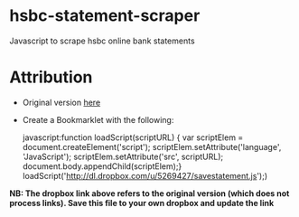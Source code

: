 hsbc-statement-scraper
======================

Javascript to scrape hsbc online bank statements

Attribution
===========

* Original version [here](http://aralbalkan.com/3744)

* Create a Bookmarklet with the following:

    javascript:function loadScript(scriptURL) { var scriptElem = document.createElement('script'); scriptElem.setAttribute('language', 'JavaScript'); scriptElem.setAttribute('src', scriptURL); document.body.appendChild(scriptElem);} loadScript('http://dl.dropbox.com/u/5269427/savestatement.js');)

**NB: The dropbox link above refers to the original version (which does not process links).  Save this file to your own dropbox and update the link**
